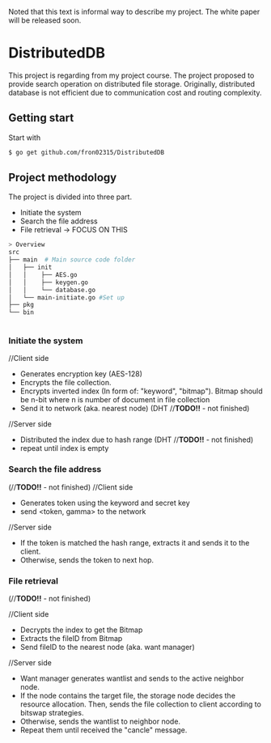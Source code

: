 Noted that this text is informal way to describe my project. 
The white paper will be released soon.

# DistributedDB
This project is regarding from my project course. The project proposed to provide search operation on distributed file storage.
Originally, distributed database is not efficient due to communication cost and routing complexity. 

## Getting start

Start with

```Bash
$ go get github.com/fron02315/DistributedDB
```

## Project methodology
The project is divided into three part.
* Initiate the system
* Search the file address
* File retrieval -> FOCUS ON THIS 


```Bash
> Overview
src                 
├── main  # Main source code folder
│   ├── init
│   │    ├── AES.go
│   │    ├── keygen.go
│   │    └── database.go
│   └── main-initiate.go #Set up
├── pkg        
└── bin          
 
```

### Initiate the system 
//Client side
* Generates encryption key (AES-128)
* Encrypts the file collection.
* Encrypts inverted index (In form of: "keyword", "bitmap"). Bitmap should be n-bit where n is number of document in file collection
* Send it to network (aka. nearest node) (DHT //**TODO!!** - not finished)


//Server side
* Distributed the index due to hash range (DHT //**TODO!!** - not finished)
* repeat until index is empty

### Search the file address 
(//**TODO!!** - not finished)
//Client side
* Generates token using the keyword and secret key
* send <token, gamma> to the network

//Server side
* If the token is matched the hash range, extracts it and sends it to the client.
* Otherwise, sends the token to next hop.

### File retrieval

(//**TODO!!** - not finished)

//Client side
* Decrypts the index to get the Bitmap
* Extracts the fileID from Bitmap
* Send fileID to the nearest node (aka. want manager)

//Server side
* Want manager generates wantlist and sends to the active neighbor node.
* If the node contains the target file, the storage node decides the resource allocation. Then, sends the file collection to client according to bitswap strategies.
* Otherwise, sends the wantlist to neighbor node.
* Repeat them until received the "cancle" message.




